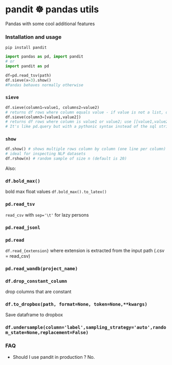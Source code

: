 # pandit ☸️ pandas utils 
Pandas with some cool additional features

### Installation and usage
`pip install pandit`
```python
import pandas as pd, import pandit
# or 
import pandit as pd

df=pd.read_tsv(path)
df.sieve(x=3).show()
#Pandas behaves normally otherwise
```

### `sieve`
```python
df.sieve(column1=value1, columns2=value2)
# returns df rows where column equals value - if value is not a list, otherwise:
df.sieve(column3=[value1,value2])
# returns df rows where column is value1 or value2; use [[value1,value2]] to match lists
# It's like pd.query but with a pythonic syntax instead of the sql string.
```

### `show`
```python
df.show() # shows multiple rows column by column (one line per column) with nice formatting, one line per column
# ideal for inspecting NLP datasets
df.rshow(n) # random sample of size n (default is 20)
```

Also:

### `df.bold_max()`
bold max float values `df.bold_max().to_latex()`
### `pd.read_tsv`
`read_csv` with `sep='\t'` for lazy persons
### `pd.read_jsonl`
### `pd.read`
`df.read_{extension}` where extension is extracted from the input path (.csv = read_csv)
### `pd.read_wandb(project_name)`
### `df.drop_constant_column`
drop columns that are constant
### `df.to_dropbox(path, format=None, token=None,**kwargs)`
Save dataframe to dropbox
###  `df.undersample(column='label',sampling_strategy='auto',random_state=None,replacement=False)`
### FAQ
- Should I use pandit in production ?
No.
